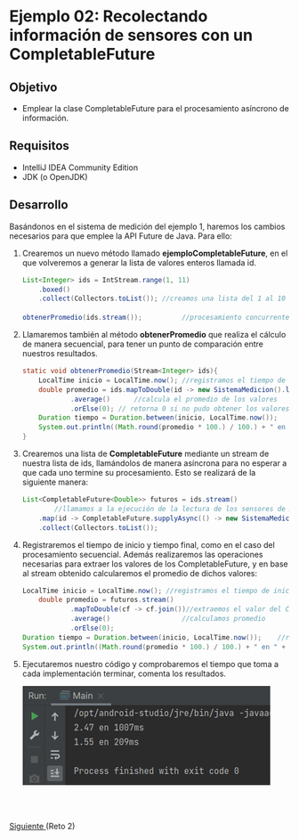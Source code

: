 # Ejemplo 02: Recolectando información de sensores con un CompletableFuture

## Objetivo
- Emplear la clase CompletableFuture para el procesamiento asíncrono de información.

## Requisitos
- IntelliJ IDEA Community Edition
- JDK (o OpenJDK)

## Desarrollo
Basándonos en el sistema de medición del ejemplo 1, haremos los cambios necesarios para que emplee la API Future de Java. Para ello: 

1. Crearemos un nuevo método llamado **ejemploCompletableFuture**, en el que volveremos a generar la lista de valores enteros llamada id.

	```java
	List<Integer> ids = IntStream.range(1, 11)
		.boxed()
		.collect(Collectors.toList()); //creamos una lista del 1 al 10

	obtenerPromedio(ids.stream());          //procesamiento concurrente
	```

2. Llamaremos también al método **obtenerPromedio** que realiza el cálculo de manera secuencial, para tener un punto de comparación entre nuestros resultados.

	```java
    static void obtenerPromedio(Stream<Integer> ids){
        LocalTime inicio = LocalTime.now(); //registramos el tiempo de inicio
        double promedio = ids.mapToDouble(id -> new SistemaMedicion().leer(id)) //pasamos el stream de números a nuestro sensor
                .average()      //calcula el promedio de los valores
                .orElse(0); // retorna 0 si no pudo obtener los valores
        Duration tiempo = Duration.between(inicio, LocalTime.now());    //registramos el tiempo de fin
        System.out.println((Math.round(promedio * 100.) / 100.) + " en " + tiempo.toMillis() + "ms"); //imprimimos el resultado
    }
	```

3. Crearemos una lista de **CompletableFuture** mediante un stream de nuestra lista de ids, llamándolos de manera asíncrona para no esperar a que cada uno termine su procesamiento. Esto se realizará de la siguiente manera:

	```java
	List<CompletableFuture<Double>> futuros = ids.stream()
			//llamamos a la ejecución de la lectura de los sensores de manera asíncrona
		.map(id -> CompletableFuture.supplyAsync(() -> new SistemaMedicion().leer(id)))
		.collect(Collectors.toList());
	```

4. Registraremos el tiempo de inicio y tiempo final, como en el caso del procesamiento secuencial. Además realizaremos las operaciones necesarias para extraer los valores de los CompletableFuture, y en base al stream obtenido calcularemos el promedio de dichos valores:

	```java
	LocalTime inicio = LocalTime.now(); //registramos el tiempo de inicio
        double promedio = futuros.stream()
                .mapToDouble(cf -> cf.join())//extraemos el valor del CompletableFuture
                .average()                  //calculamos promedio
                .orElse(0);
	Duration tiempo = Duration.between(inicio, LocalTime.now());    //registramos el tiempo de fin
	System.out.println((Math.round(promedio * 100.) / 100.) + " en " + tiempo.toMillis() + "ms"); //imprimimos el resultado
	```

5. Ejecutaremos nuestro código y comprobaremos el tiempo que toma a cada implementación terminar, comenta los resultados.

	!['Resultado](./img/img_01.png)


<br/>
<br/>

[Siguiente ](../Reto-02/Readme.md)(Reto 2)